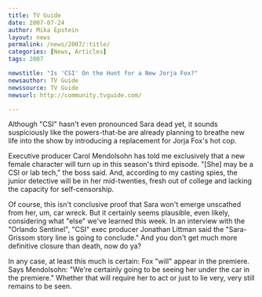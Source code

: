 ```yaml
---
title: TV Guide
date: 2007-07-24
author: Mika Epstein
layout: news
permalink: /news/2007/:title/
categories: [News, Articles]
tags: 2007

newstitle: "Is 'CSI' On the Hunt for a New Jorja Fox?"
newsauthor: TV Guide 
newssource: TV Guide 
newsurl: http://community.tvguide.com/

---
```


Although "CSI" hasn't even pronounced Sara dead yet, it sounds suspiciously like the powers-that-be are already planning to breathe new life into the show by introducing a replacement for Jorja Fox's hot cop.

Executive producer Carol Mendolsohn has told me exclusively that a new female character will turn up in this season's third episode. "[She] may be a CSI or lab tech," the boss said. And, according to my casting spies, the junior detective will be in her mid-twenties, fresh out of college and lacking the capacity for self-censorship.

Of course, this isn't conclusive proof that Sara won't emerge unscathed from her, um, car wreck. But it certainly seems plausible, even likely, considering what "else" we've learned this week. In an interview with the "Orlando Sentinel", "CSI" exec producer Jonathan Littman said the "Sara-Grissom story line is going to conclude." And you don't get much more definitive closure than death, now do ya?

In any case, at least this much is certain: Fox "will" appear in the premiere. Says Mendolsohn: "We're certainly going to be seeing her under the car in the premiere." Whether that will require her to act or just to lie very, very still remains to be seen. 
